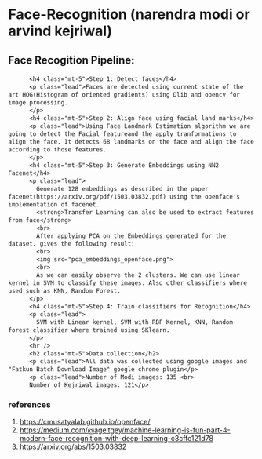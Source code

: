 # Face-Recognition (narendra modi or arvind kejriwal)



<h2>Face Recogition Pipeline:</h2>

          <h4 class="mt-5">Step 1: Detect faces</h4>
          <p class="lead">Faces are detected using current state of the art HOG(Histogram of oriented gradients) using Dlib and opencv for image processing. 
          </p>
          <h4 class="mt-5">Step 2: Align face using facial land marks</h4>
          <p class="lead">Using Face Landmark Estimation algorithm we are going to detect the Facial featureand the apply tranformations to align the face. It detects 68 landmarks on the face and align the face according to those features.
          </p>
          <h4 class="mt-5">Step 3: Generate Embeddings using NN2 Facenet</h4>
          <p class="lead">
            Generate 128 embeddings as described in the paper facenet(https://arxiv.org/pdf/1503.03832.pdf) using the openface's implementation of facenet.
            <strong>Transfer Learning can also be used to extract features from face</strong>
            <br>
            After applying PCA on the Embeddings generated for the dataset. gives the following result:
            <br>
            <img src="pca_embeddings_openface.png">
            <br>
            As we can easily observe the 2 clusters. We can use linear kernel in SVM to classify these images. Also other classifiers where used such as KNN, Random Forest. 
          </p>
          <h4 class="mt-5">Step 4: Train classifiers for Recognition</h4>
          <p class="lead">
            SVM with Linear kernel, SVM with RBF Kernel, KNN, Random forest classifier where trained using SKlearn.
          </p>
          <hr />
          <h2 class="mt-5">Data collection</h2>
          <p class="lead">All data was collected using google images and "Fatkun Batch Download Image" google chrome plugin</p>
          <p class="lead">Number of Modi images: 135 <br>
          Number of Kejriwal images: 121</p>
  
### references

1. https://cmusatyalab.github.io/openface/
2. https://medium.com/@ageitgey/machine-learning-is-fun-part-4-modern-face-recognition-with-deep-learning-c3cffc121d78
3. https://arxiv.org/abs/1503.03832
